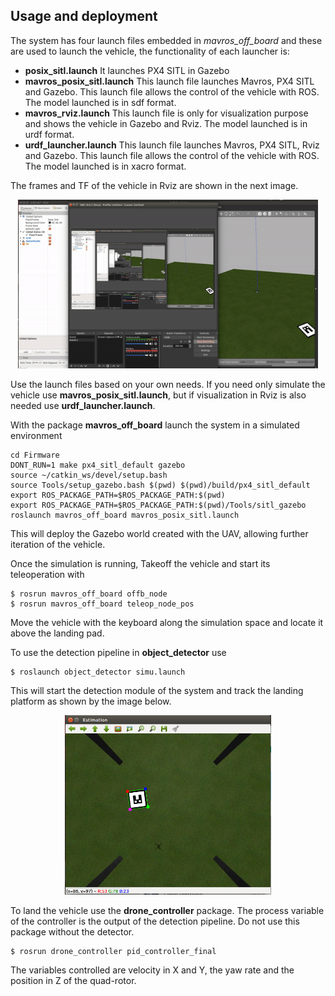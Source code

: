 ﻿## Usage and deployment

The system has four launch files embedded in *mavros_off_board* and these are used to launch the vehicle, the functionality of each launcher is:

 - **posix_sitl.launch** It launches PX4 SITL in Gazebo
 - **mavros_posix_sitl.launch** This launch file launches Mavros, PX4 SITL and Gazebo. This launch file allows the control of the vehicle with ROS. The model launched is in sdf format.
 - **mavros_rviz.launch** This launch file is only for visualization purpose and shows the vehicle in Gazebo and Rviz. The model launched is in urdf format.
 - **urdf_launcher.launch** This launch file launches Mavros, PX4 SITL, Rviz and Gazebo. This launch file allows the control of the vehicle with ROS. The model launched is in xacro format.

The frames and TF of the vehicle in Rviz are shown in the next image.

<div  align="center">
<img src="./images/rviz_gif.gif" width="480" />
</div>

Use the launch files based on your own needs. If you need only simulate the vehicle use **mavros_posix_sitl.launch**, but if visualization in Rviz is also needed use **urdf_launcher.launch**. 

With the package **mavros_off_board**  launch the system in a simulated environment 

    cd Firmware  
    DONT_RUN=1 make px4_sitl_default gazebo  
    source ~/catkin_ws/devel/setup.bash  
    source Tools/setup_gazebo.bash $(pwd) $(pwd)/build/px4_sitl_default  
    export ROS_PACKAGE_PATH=$ROS_PACKAGE_PATH:$(pwd)  
    export ROS_PACKAGE_PATH=$ROS_PACKAGE_PATH:$(pwd)/Tools/sitl_gazebo
    roslaunch mavros_off_board mavros_posix_sitl.launch

This will deploy the Gazebo world created with the UAV, allowing further iteration of the vehicle.

Once the simulation is running,  Takeoff the vehicle and start its teleoperation with

    $ rosrun mavros_off_board offb_node
    $ rosrun mavros_off_board teleop_node_pos

Move the vehicle with the keyboard along the simulation space and locate it above the landing pad.

To use the detection pipeline in **object_detector** use 

    $ roslaunch object_detector simu.launch

This will start the detection module of the system and track the landing platform as shown by the image below.
 
 <div  align="center">
<img  src="./images/kf.png" width="330">
</div>

To land the vehicle use the **drone_controller** package. The process variable of the controller is the output of the detection pipeline. Do not use this package without the detector.  

    $ rosrun drone_controller pid_controller_final 

The variables controlled are velocity in X and Y, the yaw rate and the position in Z of the quad-rotor.